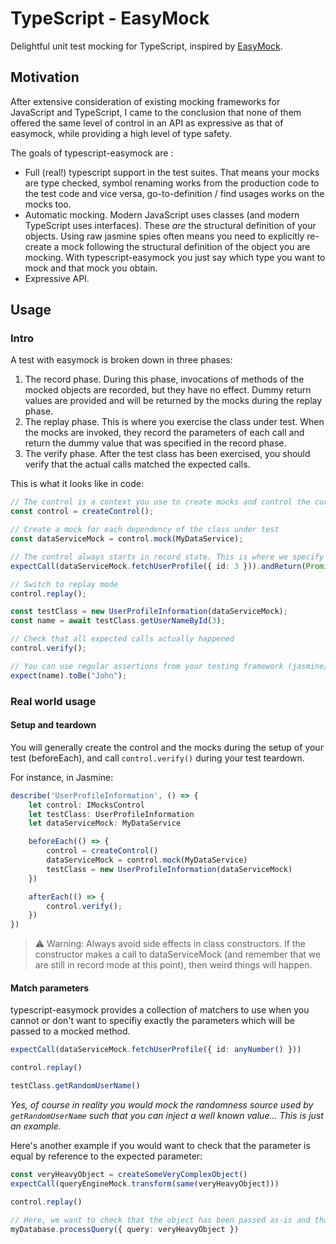 # TypeScript - EasyMock

Delightful unit test mocking for TypeScript, inspired by [EasyMock](http://easymock.org).

## Motivation

After extensive consideration of existing mocking frameworks for JavaScript and TypeScript, I came to the conclusion that none of them offered the same level of control in an API as expressive as that of easymock, while providing a high level of type safety.

The goals of typescript-easymock are :

- Full (real!) typescript support in the test suites. That means your mocks are type checked, symbol renaming works from the production code to the test code and vice versa, go-to-definition / find usages works on the mocks too.
- Automatic mocking. Modern JavaScript uses classes (and modern TypeScript uses interfaces). These _are_ the structural definition of your objects. Using raw jasmine spies often means you need to explicitly re-create a mock following the structural definition of the object you are mocking. With typescript-easymock you just say which type you want to mock and that mock you obtain.
- Expressive API.

## Usage

### Intro

A test with easymock is broken down in three phases:

1. The record phase. During this phase, invocations of methods of the mocked objects are recorded, but they have no effect. Dummy return values are provided and will be returned by the mocks during the replay phase.
2. The replay phase. This is where you exercise the class under test. When the mocks are invoked, they record the parameters of each call and return the dummy value that was specified in the record phase.
3. The verify phase. After the test class has been exercised, you should verify that the actual calls matched the expected calls.

This is what it looks like in code:

```ts
// The control is a context you use to create mocks and control the current phase
const control = createControl();

// Create a mock for each dependency of the class under test
const dataServiceMock = control.mock(MyDataService);

// The control always starts in record state. This is where we specify the expected behavior
expectCall(dataServiceMock.fetchUserProfile({ id: 3 })).andReturn(Promise.resolve({ name: "John", email: "john.snow@petghost.com" }));

// Switch to replay mode
control.replay();

const testClass = new UserProfileInformation(dataServiceMock);
const name = await testClass.getUserNameById(3);

// Check that all expected calls actually happened
control.verify();

// You can use regular assertions from your testing framework (jasmine/jest in this example)
expect(name).toBe("John"); 
```

### Real world usage

#### Setup and teardown

You will generally create the control and the mocks during the setup of your test (beforeEach), and call `control.verify()` during your test teardown.

For instance, in Jasmine:
```ts
describe('UserProfileInformation', () => {
    let control: IMocksControl
    let testClass: UserProfileInformation
    let dataServiceMock: MyDataService

    beforeEach(() => {
        control = createControl()
        dataServiceMock = control.mock(MyDataService)
        testClass = new UserProfileInformation(dataServiceMock)
    })

    afterEach(() => {
        control.verify();
    })
})
```

> ⚠️ Warning: Always avoid side effects in class constructors. If the constructor makes a call to dataServiceMock
> (and remember that we are still in record mode at this point), then weird things will happen.

#### Match parameters

typescript-easymock provides a collection of matchers to use when you cannot or don't want to specifiy exactly the parameters which will be passed to a mocked method.

```ts
expectCall(dataServiceMock.fetchUserProfile({ id: anyNumber() }))

control.replay()

testClass.getRandomUserName()
```

_Yes, of course in reality you would mock the randomness source used by `getRandomUserName` such that you can inject a well known value... This is just an example._

Here's another example if you would want to check that the parameter is equal by reference to the expected parameter:

```ts
const veryHeavyObject = createSomeVeryComplexObject()
expectCall(queryEngineMock.transform(same(veryHeavyObject)))

control.replay()

// Here, we want to check that the object has been passed as-is and that it was not copied (which would be expensive).
myDatabase.processQuery({ query: veryHeavyObject })
```

